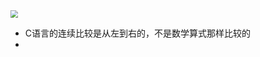 <img src="D:\C++Project\C-task\做题笔记\笔记\Snipaste_2022-07-21_19-06-22.png" style="zoom:75%;" />

- C语言的连续比较是从左到右的，不是数学算式那样比较的
- 